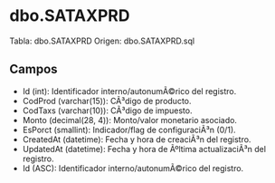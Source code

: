 ﻿# dbo.SATAXPRD

Tabla: dbo.SATAXPRD
Origen: dbo.SATAXPRD.sql

## Campos

- Id (int): Identificador interno/autonumÃ©rico del registro.
- CodProd (varchar(15)): CÃ³digo de producto.
- CodTaxs (varchar(10)): CÃ³digo de impuesto.
- Monto (decimal(28, 4)): Monto/valor monetario asociado.
- EsPorct (smallint): Indicador/flag de configuraciÃ³n (0/1).
- CreatedAt (datetime): Fecha y hora de creaciÃ³n del registro.
- UpdatedAt (datetime): Fecha y hora de Ãºltima actualizaciÃ³n del registro.
- Id (ASC): Identificador interno/autonumÃ©rico del registro.

